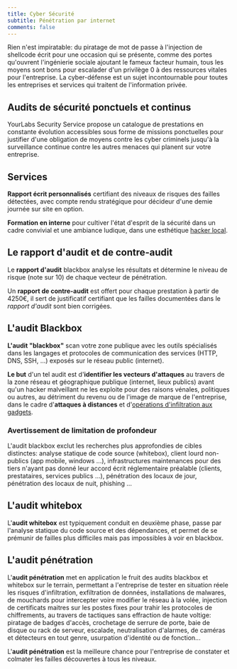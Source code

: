 ```yaml
---
title: Cyber Sécurité
subtitle: Pénétration par internet
comments: false
---
```


Rien n'est impiratable: du piratage de mot de passe à l'injection de shellcode
écrit pour une occasion qui se présente, comme des portes qu'ouvrent
l'ingénierie sociale ajoutant le fameux facteur humain, tous les moyens sont
bons pour escalader d'un privilège 0 à des ressources vitales pour
l'entreprise. La cyber-défense est un sujet incontournable pour toutes les
entreprises et services qui traitent de l'information privée.

## Audits de sécurité ponctuels et continus

YourLabs Security Service propose un catalogue de prestations en
constante évolution accessibles sous forme de missions ponctuelles pour
justifier d'une obligation de moyens contre les cyber criminels jusqu'à la
surveillance continue contre les autres menaces qui planent sur votre
entreprise.

## Services

**Rapport écrit personnalisés** certifiant des niveaux de risques des failles
détectées, avec compte rendu stratégique pour décideur d'une demie journée sur
site en option.

**Formation en interne** pour cultiver l'état d'esprit de la sécurité dans un
cadre convivial et une ambiance ludique, dans une esthétique [hacker
local](https://www.meetup.com/Angouleme-Hack-Dev-Barcamp-1337/).

## Le rapport d'audit et de contre-audit

Le **rapport d'audit** blackbox analyse les résultats et détermine le niveau de
risque (note sur 10) de chaque vecteur de pénétration.

Un **rapport de contre-audit** est offert pour chaque prestation à partir de
4250€, il sert de justificatif certifiant que les failles documentées dans le
*rapport d'audit* sont bien corrigées.

## L'audit Blackbox

**L'audit "blackbox"** scan votre zone publique avec les outils spécialisés dans
les langages et protocoles de communication des services (HTTP, DNS, SSH, ...)
exposés sur le réseau public (internet).

**Le but** d'un tel audit est d'**identifier les vecteurs d'attaques** au
travers de la zone réseau et géographique publique (internet, lieux publics)
avant qu'un hacker malveillant ne les exploite pour des raisons vénales,
politiques ou autres, au détriment du revenu ou de l'image de marque de
l'entreprise, dans le cadre d'**attaques à distances** et d'[opérations
d'infiltration aux gadgets](https://gitpitch.com/yourlabs/security).

### Avertissement de limitation de profondeur

L'audit blackbox exclut les recherches plus approfondies de cibles distinctes:
analyse statique de code source (whitebox), client lourd non-publics (app
mobile, windows ...), infrastructures maintenances pour des tiers n'ayant pas
donné leur accord écrit réglementaire préalable (clients, prestataires,
services publics ...), pénétration des locaux de jour, pénétration des locaux
de nuit, phishing ...

## L'audit whitebox

L'**audit whitebox** est typiquement conduit en deuxième phase, passe par
l'analyse statique du code source et des dépendances, et permet de se prémunir
de failles plus difficiles mais pas impossibles à voir en blackbox.

## L'audit pénétration

L'**audit pénétration** met en application le fruit des audits blackbox et 
whitebox sur le terrain, permettant a l'entreprise de tester en situation réele 
les risques d'infiltration, exfiltration de données, installations de malwares, 
de mouchards pour intercepter voire modifier le réseau à la volée, 
injection de certificats maitres sur les postes fixes pour trahir les protocoles
de chiffrements, au travers de tactiques sans effraction de haute voltige: 
piratage de badges d'accès, crochetage de serrure de porte, baie de disque ou 
rack de serveur, escalade, neutralisation d'alarmes, de caméras et détecteurs en
tout genre, usurpation d'identité ou de fonction...

L'**audit pénétration** est la meilleure chance pour l'entreprise de constater
et colmater les failles découvertes à tous les niveaux.